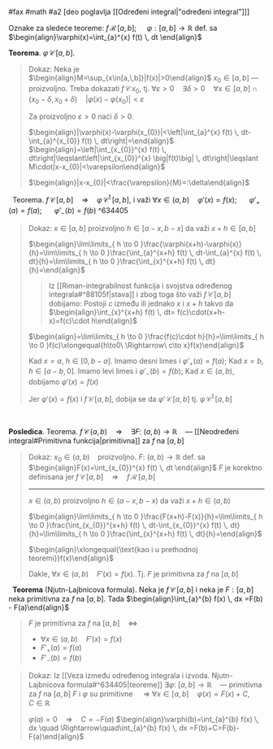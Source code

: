 #fax #math #a2 [deo poglavlja [[Određeni integral|"određeni integral"]]]
$\:$

Oznake za sledeće teoreme:
$f\,\mathcal{R}\,[a,\,b]$;$\quad$ $\varphi:[a,\,b]\to\mathbb{R}$ def. sa $\begin{align}\varphi(x)=\int_{a}^{x} f(t) \, dt \end{align}$

**Teorema**. $\varphi\,\mathcal{C}\,[a,\,b]$.
> Dokaz: Neka je $\ \:$ $\begin{align}M=\sup_{x\in[a,\,b]}|f(x)|>0\end{align}$
> $x_{0}\in[a,\,b]$ — proizvoljno. Treba dokazati $f\,\mathcal{C}\,x_{0}$, tj.
> $\forall \varepsilon>0\quad\exists\delta>0\quad\forall x\in[a,\,b]\cap (x_{0}-\delta,\,x_{0}+\delta)\quad|\varphi(x)-\varphi(x_{0})|<\varepsilon$
> 
> Za proizvoljno $\varepsilon>0$ naći $\delta>0$.
> 
> $\begin{align}|\varphi(x)-\varphi(x_{0})|<\left|\int_{a}^{x} f(t) \, dt-\int_{a}^{x_{0}} f(t) \, dt\right|=\end{align}$
> $\begin{align}=\left|\int_{x_{0}}^{x} f(t) \, dt\right|\leqslant\left|\int_{x_{0}}^{x} \big|f(t)\big| \, dt\right|\leqslant M\cdot|x-x_{0}|<\varepsilon\end{align}$
> 
> $\begin{align}|x-x_{0}|<\frac{\varepsilon}{M}=:\delta\end{align}$

$\:$
Teorema. $f\,\mathcal{C}\,[a,\,b]\quad\Rightarrow\quad \varphi\,\mathcal{C}^{1}\,[a,\,b]$, i važi
$\forall x\in(a,\,b)\quad\varphi'(x)=f(x)$; $\quad$ $\varphi'_{+}(a)=f(a)$; $\quad$ $\varphi'_{-}(b)=f(b)$ ^634405
> Dokaz:
> $x\in[a,\,b]$ proizvoljno
> $h\in[a-x,\,b-x]$ da važi $x+h\in[a,\,b]$
> 
> $\begin{align}\lim\limits_{ h \to 0 }\frac{\varphi(x+h)-\varphi(x)}{h}=\lim\limits_{ h \to 0 }\frac{\int_{a}^{x+h} f(t) \, dt-\int_{a}^{x} f(t) \, dt}{h}=\lim\limits_{ h \to 0 }\frac{\int_{x}^{x+h} f(t) \, dt}{h}=\end{align}$
> > Iz [[Riman-integrabilnost funkcija i svojstva određenog integrala#^88105f|stava]] i zbog toga što važi $f\,\mathcal{C}\,[a,\,b]$ dobijamo:
> > Postoji $c$ između ili jednako $x$ i $x+h$  takvo da $\begin{align}\int_{x}^{x+h} f(t) \, dt= f(c)\cdot(x+h-x)=f(c)\cdot h\end{align}$
> 
> $\begin{align}=\lim\limits_{ h \to 0 }\frac{f(c)\cdot h}{h}=\lim\limits_{ h \to 0 }f(c)\xlongequal{h\to0\ \Rightarrow\ c\to x}f(x)\end{align}$
> 
> Kad $x=a$, $h\in[0,\,b-a]$. Imamo desni limes i $\varphi'_{+}(a)=f(a)$;
> Kad $x=b$, $h\in[a-b,\,0]$. Imamo levi limes i $\varphi'_{-}(b)=f(b)$;
> Kad $x\in(a,\,b)$, dobijamo $\varphi'(x)=f(x)$
> 
> Jer $\varphi'(x)=f(x)$ i $f\,\mathcal{C}\,[a,\,b]$, dobija se da $\varphi'\,\mathcal{C}\,[a,\,b]$ tj. $\varphi\,\mathcal{C}^{1}\,[a,\,b]$

$\:$

**Posledica**. Teorema. $f\,\mathcal{C}\,(a,\,b)\quad\Rightarrow\quad \exists F:\ (a,\,b)\to\mathbb{R}$ $\ \:$ — [[Neodređeni integral#Primitivna funkcija|primitivna]] za $f$ na $[a,\,b]$
> Dokaz: 
> $x_{0}\in(a,\,b)$ $\ \:$ proizvoljno.
> $F:\ (a,\,b)\to\mathbb{R}$ def. sa $\begin{align}F(x)=\int_{x_{0}}^{x} f(t) \, dt \end{align}$
> $F$ je korektno definisana jer $f\,\mathcal{C}\,[a,\,b]\quad\Rightarrow\quad f\,\mathcal{R}\,[a,\,b]$ 
>___
>$x\in(a,\,b)$ proizvoljno
> $h\in(a-x,\,b-x)$ da važi $x+h\in(a,\,b)$
> 
> $\begin{align}\lim\limits_{ h \to 0 }\frac{F(x+h)-F(x)}{h}=\lim\limits_{ h \to 0 }\frac{\int_{x_{0}}^{x+h} f(t) \, dt-\int_{x_{0}}^{x} f(t) \, dt}{h}=\lim\limits_{ h \to 0 }\frac{\int_{x}^{x+h} f(t) \, dt}{h}=\end{align}$
> 
> $\begin{align}\xlongequal{\text{kao i u prethodnoj teoremi}}f(x)\end{align}$
> 
> Dakle, $\forall x\in(a,\,b)\quad F'(x)=f(x)$. 
> Tj. $F$ je primitivna za $f$ na $[a,\,b]$

$\:$
**Teorema** (Njutn-Lajbnicova formula). Neka je $f\,\mathcal{C}\,[a,\,b]$ i neka je $F:[a,\,b]$ neka primitivna za $f$ na $[a,\,b]$. Tada $\begin{align}\int_{a}^{b} f(x) \, dx =F(b) - F(a)\end{align}$
> 
> $F$ je primitivna za $f$ na $[a,\,b]\quad\Leftrightarrow$
> - $\forall x\in(a,\,b)\quad F'(x)=f(x)$
> - $F'_{+}(a)=f(a)$
> - $F'_{-}(b)=f(b)$

> Dokaz:
> Iz [[Veza između određenog integrala i izvoda. Njutn-Lajbnicova formula#^634405|teoreme]] $\exists\varphi:\ [a,\,b]\to\mathbb{R}$ $\ \:$ — primitivna za $f$ na $[a,\,b]$
> $F$ i $\varphi$ su primitivne $\quad\Rightarrow$
> $\forall x\in[a,\,b] \quad\varphi(x)=F(x)+C,\quad C\in\mathbb{R}$
> 
> $\varphi(a)=0\quad\Rightarrow\quad C =- F(a)$
> $\begin{align}\varphi(b)=\int_{a}^{b} f(x) \, dx \quad \Rightarrow\quad\int_{a}^{b} f(x) \, dx =F(b)+C=F(b)-F(a)\end{align}$